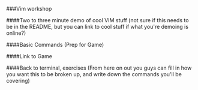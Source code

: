 ###Vim workshop

####Two to three minute demo of cool VIM stuff
(not sure if this needs to be in the README, but you can link to cool stuff if what you're demoing is online?)


####Basic Commands
(Prep for Game)

####Link to Game

####Back to terminal, exercises
(From here on out you guys can fill in how you want this to be broken up, and write down the commands you'll be covering)